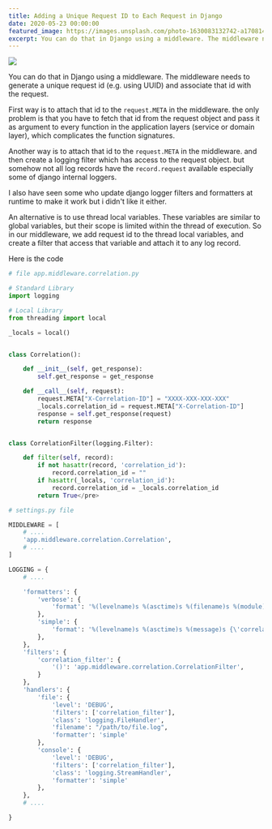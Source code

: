 ```yaml
---
title: Adding a Unique Request ID to Each Request in Django
date: 2020-05-23 00:00:00
featured_image: https://images.unsplash.com/photo-1630083132742-a1708141abb9
excerpt: You can do that in Django using a middleware. The middleware needs to generate a unique request id (e.g. using UUID) and associate that id with the request.
---
```


![](https://images.unsplash.com/photo-1630083132742-a1708141abb9)

You can do that in Django using a middleware. The middleware needs to generate a unique request id (e.g. using UUID) and associate that id with the request.

First way is to attach that id to the `request.META` in the middleware. the only problem is that you have to fetch that id from the request object and pass it as argument to every function in the application layers (service or domain layer), which complicates the function signatures.

Another way is to attach that id to the `request.META` in the middleware. and then create a logging filter which has access to the request object. but somehow not all log records have the `record.request` available especially some of django internal loggers.

I also have seen some who update django logger filters and formatters at runtime to make it work but i didn't like it either.

An alternative is to use thread local variables. These variables are similar to global variables, but their scope is limited within the thread of execution. So in our middleware, we add request id to the thread local variables, and create a filter that access that variable and attach it to any log record.

Here is the code

```python
# file app.middleware.correlation.py

# Standard Library
import logging

# Local Library
from threading import local

_locals = local()


class Correlation():

    def __init__(self, get_response):
        self.get_response = get_response

    def __call__(self, request):
        request.META["X-Correlation-ID"] = "XXXX-XXX-XXX-XXX"
        _locals.correlation_id = request.META["X-Correlation-ID"]
        response = self.get_response(request)
        return response


class CorrelationFilter(logging.Filter):

    def filter(self, record):
        if not hasattr(record, 'correlation_id'):
            record.correlation_id = ""
        if hasattr(_locals, 'correlation_id'):
            record.correlation_id = _locals.correlation_id
        return True</pre>
```

```python
# settings.py file

MIDDLEWARE = [
    # ....
    'app.middleware.correlation.Correlation',
    # ....
]

LOGGING = {
    # ....

    'formatters': {
        'verbose': {
            'format': '%(levelname)s %(asctime)s %(filename)s %(module)s %(process)d %(thread)d %(message)s'
        },
        'simple': {
            'format': '%(levelname)s %(asctime)s %(message)s {\'correlationId\':\'%(correlation_id)s\'}'
        },
    },
    'filters': {
        'correlation_filter': {
            '()': 'app.middleware.correlation.CorrelationFilter',
        }
    },
    'handlers': {
        'file': {
            'level': 'DEBUG',
            'filters': ['correlation_filter'],
            'class': 'logging.FileHandler',
            'filename': "/path/to/file.log",
            'formatter': 'simple'
        },
        'console': {
            'level': 'DEBUG',
            'filters': ['correlation_filter'],
            'class': 'logging.StreamHandler',
            'formatter': 'simple'
        },
    },
    # ....

}
```